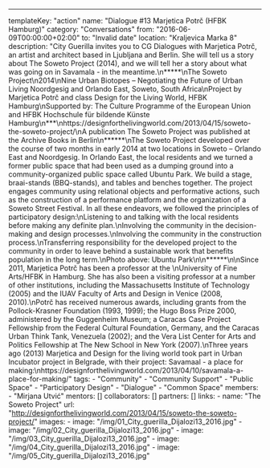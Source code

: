 ---
  templateKey: "action"
  name: "Dialogue #13 Marjetica Potrč (HFBK Hamburg)"
  category: "Conversations"
  from: "2016-06-09T00:00:00+02:00"
  to: "Invalid date"
  location: "Kraljevica Marka 8"
  description: "City Guerilla invites you to CG Dialogues with Marjetica Potrč, an artist and architect based in Ljubljana and Berlin. She will tell us a story about The Soweto Project (2014), and we will tell her a story about what was going on in Savamala - in the meantime.\n*****\nThe Soweto Project\n2014\nNine Urban Biotopes – Negotiating the Future of Urban Living Noordgesig and Orlando East, Soweto, South Africa\nProject by Marjetica Potrč and class Design for the Living World, HFBK Hamburg\nSupported by: The Culture Programme of the European Union and HFBK Hochschule für bildende Künste Hamburg\n***\nhttps://designforthelivingworld.com/2013/04/15/soweto-the-soweto-project/\nA publication The Soweto Project was published at the Archive Books in Berlin\n******\nThe Soweto Project developed over the course of two months in early 2014 at two locations in Soweto – Orlando East and Noordgesig. In Orlando East, the local residents and we turned a former public space that had been used as a dumping ground into a community-organized public space called Ubuntu Park. We build a stage, braai-stands (BBQ-stands), and tables and benches together. The project engages community using relational objects and performative actions, such as the construction of a performance platform and the organization of a Soweto Street Festival. In all these endeavors, we followed the principles of participatory design:\nListening to and talking with the local residents before making any definite plan.\nInvolving the community in the decision-making and design processes.\nInvolving the community in the construction process.\nTransferring responsibility for the developed project to the community in order to leave behind a sustainable work that benefits population in the long term.\nPhoto above: Ubuntu Park\n\n******\n\nSince 2011, Marjetica Potrč has been a professor at the \nUniversity of Fine Arts/HFBK in Hamburg. She has also been a visiting professor at a number of other institutions, including the Massachusetts Institute of Technology (2005) and the IUAV Faculty of Arts and Design in Venice (2008, 2010).\nPotrč has received numerous awards, including grants from the Pollock-Krasner Foundation (1993, 1999); the Hugo Boss Prize 2000, administered by the Guggenheim Museum; a Caracas Case Project Fellowship from the Federal Cultural Foundation, Germany, and the Caracas Urban Think Tank, Venezuela (2002); and the Vera List Center for Arts and Politics Fellowship at The New School in New York (2007).\nThree years ago (2013) Marjetica and Design for the living world took part in Urban Incubator project in Belgrade, with their project: Savamaal - a place for making:\nhttps://designforthelivingworld.com/2013/04/10/savamala-a-place-for-making/"
  tags: 
    - "Community"
    - "Community Support"
    - "Public Space"
    - "Participatory Design"
    - "Dialogue"
    - "Common Space"
  members: 
    - "Mirjana Utvić"
  mentors: []
  collaborators: []
  partners: []
  links: 
    - 
      name: "The Soweto Project"
      url: "http://designforthelivingworld.com/2013/04/15/soweto-the-soweto-project/"
  images: 
    - 
      image: "/img/01_City_guerilla_Dijalozi13_2016.jpg"
    - 
      image: "/img/02_City_guerilla_Dijalozi13_2016.jpg"
    - 
      image: "/img/03_City_guerilla_Dijalozi13_2016.jpg"
    - 
      image: "/img/04_City_guerilla_Dijalozi13_2016.jpg"
    - 
      image: "/img/05_City_guerilla_Dijalozi13_2016.jpg"
